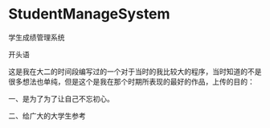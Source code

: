 StudentManageSystem
===================

学生成绩管理系统

开头语

这是我在大二的时间段编写过的一个对于当时的我比较大的程序，当时知道的不是很多想法也单纯，但是这个是我在那个时期所表现的最好的作品，上传的目的：

一、是为了为了让自己不忘初心。

二、给广大的大学生参考
